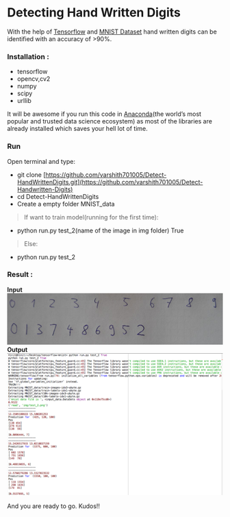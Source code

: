 # Detecting Hand Written Digits
With the help of <a href="https://www.tensorflow.org">Tensorflow</a>
and <a href="http://yann.lecun.com/exdb/mnist/">MNIST Dataset</a>
hand written digits can be identified with an accuracy of >90%.

### Installation :
- tensorflow
- opencv,cv2
- numpy
- scipy
- urllib

It will be awesome if you run this code in <a href="https://www.continuum.io/downloads">Anaconda</a>(the world’s most popular and trusted data science ecosystem) as most of the libraries are already installed which saves your hell lot of time.

### Run
Open terminal and type:
- git clone [https://github.com/varshith701005/Detect-HandWrittenDigits.git](https://github.com/varshith701005/Detect-Handwritten-Digits)
- cd Detect-HandWrittenDigits
- Create a empty folder MNIST_data
> If want to train model(running for the first time):
- python run.py test_2(name of the image in img folder) True
> Else:
- python run.py test_2


### Result :

**Input**
![alt text](test_2.png)<br>
**Output**<br>
![alt text](output.png "Output image")

And you are ready to go. Kudos!!


